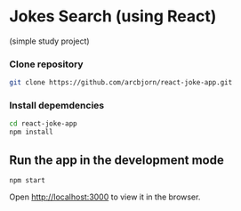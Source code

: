 # Jokes Search (using React)
  (simple study project)

### Clone repository

```sh
git clone https://github.com/arcbjorn/react-joke-app.git
```

### Install depemdencies

```sh
cd react-joke-app
npm install
```

## Run the app in the development mode

```
npm start
```

Open [http://localhost:3000](http://localhost:3000) to view it in the browser.
